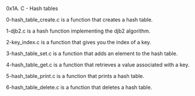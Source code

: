 0x1A. C - Hash tables

0-hash_table_create.c is a function that creates a hash table.

1-djb2.c is a hash function implementing the djb2 algorithm.

2-key_index.c is a function that gives you the index of a key.

3-hash_table_set.c is a function that adds an element to the hash table.

4-hash_table_get.c is a function that retrieves a value associated with a key.

5-hash_table_print.c is a function that prints a hash table.

6-hash_table_delete.c is a function that deletes a hash table.